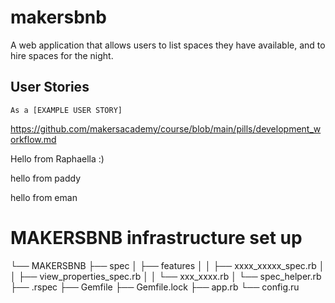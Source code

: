 # makersbnb
A web application that allows users to list spaces they have available, and to hire spaces for the night.

## User Stories

```
As a [EXAMPLE USER STORY]

```

https://github.com/makersacademy/course/blob/main/pills/development_workflow.md

Hello from Raphaella :) 

hello from paddy

hello from eman

# MAKERSBNB infrastructure set up

└── MAKERSBNB
    ├── spec
    │   ├── features
    │   │   ├── xxxx_xxxxx_spec.rb
    │   │   ├── view_properties_spec.rb
    │   │   └── xxx_xxxx.rb
    │   └── spec_helper.rb
    ├── .rspec
    ├── Gemfile
    ├── Gemfile.lock
    ├── app.rb
    └── config.ru
